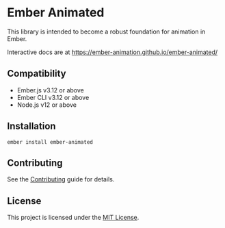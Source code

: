 Ember Animated
==============================================================================

This library is intended to become a robust foundation for animation in Ember.

Interactive docs are at https://ember-animation.github.io/ember-animated/


Compatibility
------------------------------------------------------------------------------

* Ember.js v3.12 or above
* Ember CLI v3.12 or above
* Node.js v12 or above


Installation
------------------------------------------------------------------------------

```
ember install ember-animated
```


Contributing
------------------------------------------------------------------------------

See the [Contributing](CONTRIBUTING.md) guide for details.


License
------------------------------------------------------------------------------

This project is licensed under the [MIT License](LICENSE.md).
